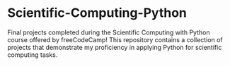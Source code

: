 # Scientific-Computing-Python
Final projects completed during the Scientific Computing with Python course offered by freeCodeCamp! This repository contains a collection of projects that demonstrate my proficiency in applying Python for scientific computing tasks.
